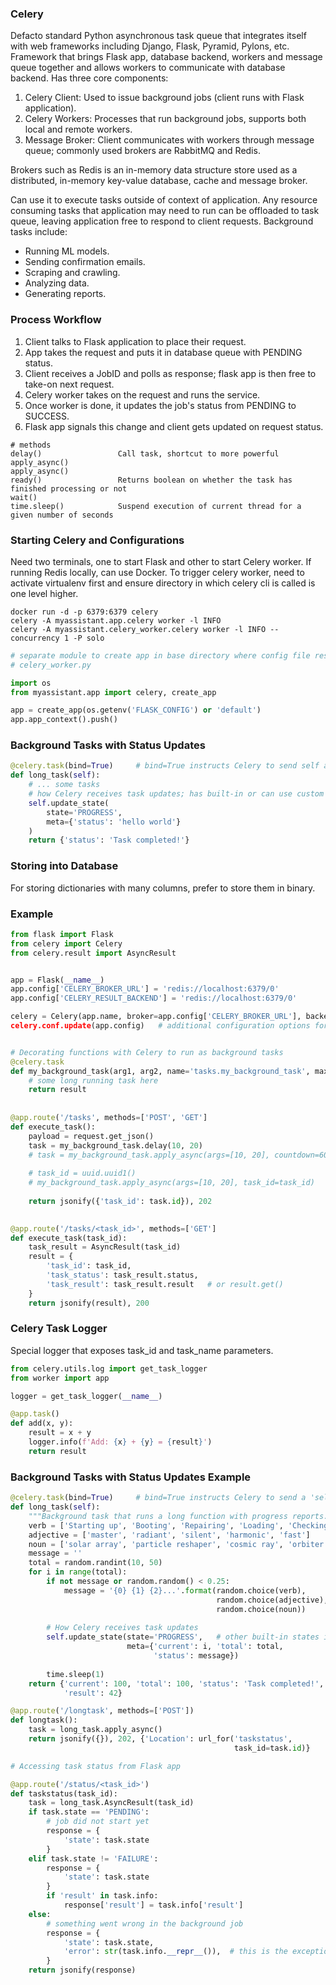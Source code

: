 ### Celery
Defacto standard Python asynchronous task queue that integrates itself with web frameworks including Django, Flask, Pyramid, Pylons, etc. Framework that brings Flask app, database backend, workers and message queue together and allows workers to communicate with database backend. Has three core components:
1) Celery Client: Used to issue background jobs (client runs with Flask application).
2) Celery Workers: Processes that run background jobs, supports both local and remote workers.
3) Message Broker: Client communicates with workers through message queue; commonly used brokers are RabbitMQ and Redis.

Brokers such as Redis is an in-memory data structure store used as a distributed, in-memory key-value database, cache and message broker.

Can use it to execute tasks outside of context of application. Any resource consuming tasks that application may need to run can be offloaded to task queue, leaving application free to respond to client requests. Background tasks include:
- Running ML models.
- Sending confirmation emails.
- Scraping and crawling.
- Analyzing data.
- Generating reports.

### Process Workflow
1) Client talks to Flask application to place their request.
2) App takes the request and puts it in database queue with PENDING status.
3) Client receives a JobID and polls as response; flask app is then free to take-on next request.
4) Celery worker takes on the request and runs the service.
5) Once worker is done, it updates the job's status from PENDING to SUCCESS.
6) Flask app signals this change and client gets updated on request status. 


```
# methods
delay()                 Call task, shortcut to more powerful apply_async() 
apply_async()
ready()                 Returns boolean on whether the task has finished processing or not
wait()
time.sleep()            Suspend execution of current thread for a given number of seconds
```

### Starting Celery and Configurations
Need two terminals, one to start Flask and other to start Celery worker. If running Redis locally, can use Docker. To trigger celery worker, need to activate virtualenv first and ensure directory in which celery cli is called is one level higher.

```
docker run -d -p 6379:6379 celery
celery -A myassistant.app.celery worker -l INFO
celery -A myassistant.celery_worker.celery worker -l INFO --concurrency 1 -P solo
```

``` py
# separate module to create app in base directory where config file resides
# celery_worker.py

import os
from myassistant.app import celery, create_app

app = create_app(os.getenv('FLASK_CONFIG') or 'default')
app.app_context().push()
``` 

### Background Tasks with Status Updates
```py
@celery.task(bind=True)     # bind=True instructs Celery to send self argument
def long_task(self):
    # ... some tasks
    # how Celery receives task updates; has built-in or can use custom states
    self.update_state(
        state='PROGRESS',
        meta={'status': 'hello world'}
    )
    return {'status': 'Task completed!'}
```

### Storing into Database
For storing dictionaries with many columns, prefer to store them in binary. 

### Example

```python
from flask import Flask
from celery import Celery
from celery.result import AsyncResult


app = Flask(__name__)
app.config['CELERY_BROKER_URL'] = 'redis://localhost:6379/0'
app.config['CELERY_RESULT_BACKEND'] = 'redis://localhost:6379/0'

celery = Celery(app.name, broker=app.config['CELERY_BROKER_URL'], backend=app.config['CELERY_RESULT_BACKEND])
celery.conf.update(app.config)   # additional configuration options for Celery


# Decorating functions with Celery to run as background tasks
@celery.task
def my_background_task(arg1, arg2, name='tasks.my_background_task', max_retries=3):
    # some long running task here
    return result
    
    
@app.route('/tasks', methods=['POST', 'GET']
def execute_task():
    payload = request.get_json()
    task = my_background_task.delay(10, 20)                                
    # task = my_background_task.apply_async(args=[10, 20], countdown=60)      # runs every 60s
    
    # task_id = uuid.uuid1()
    # my_background_task.apply_async(args=[10, 20], task_id=task_id)
    
    return jsonify({'task_id': task.id}), 202
    

@app.route('/tasks/<task_id>', methods=['GET']
def execute_task(task_id):
    task_result = AsyncResult(task_id)
    result = {
        'task_id': task_id,
        'task_status': task_result.status,
        'task_result': task_result.result   # or result.get()
    }
    return jsonify(result), 200
```

### Celery Task Logger
Special logger that exposes task_id and task_name parameters. 

```python
from celery.utils.log import get_task_logger
from worker import app

logger = get_task_logger(__name__)

@app.task()
def add(x, y):
    result = x + y
    logger.info(f'Add: {x} + {y} = {result}')
    return result
```

### Background Tasks with Status Updates Example
```python
@celery.task(bind=True)     # bind=True instructs Celery to send a 'self' argument to function
def long_task(self):
    """Background task that runs a long function with progress reports."""
    verb = ['Starting up', 'Booting', 'Repairing', 'Loading', 'Checking']
    adjective = ['master', 'radiant', 'silent', 'harmonic', 'fast']
    noun = ['solar array', 'particle reshaper', 'cosmic ray', 'orbiter', 'bit']
    message = ''
    total = random.randint(10, 50)
    for i in range(total):
        if not message or random.random() < 0.25:
            message = '{0} {1} {2}...'.format(random.choice(verb),
                                              random.choice(adjective),
                                              random.choice(noun))
        
        # How Celery receives task updates
        self.update_state(state='PROGRESS',   # other built-in states include STARTED, SUCCESS
                          meta={'current': i, 'total': total,
                                'status': message})
                                
        time.sleep(1)
    return {'current': 100, 'total': 100, 'status': 'Task completed!',
            'result': 42}
```
```python
@app.route('/longtask', methods=['POST'])
def longtask():
    task = long_task.apply_async()
    return jsonify({}), 202, {'Location': url_for('taskstatus',
                                                  task_id=task.id)}
```
```python
# Accessing task status from Flask app

@app.route('/status/<task_id>')
def taskstatus(task_id):
    task = long_task.AsyncResult(task_id)
    if task.state == 'PENDING':
        # job did not start yet
        response = {
            'state': task.state
        }
    elif task.state != 'FAILURE':
        response = {
            'state': task.state
        }
        if 'result' in task.info:
            response['result'] = task.info['result']
    else:
        # something went wrong in the background job
        response = {
            'state': task.state,
            'error': str(task.info.__repr__()),  # this is the exception raised; task.info type is class
        }
    return jsonify(response)
```
